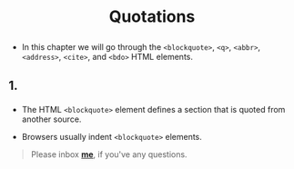<h1><p align="center">Quotations</p></h1> 

* In this chapter we will go through the `<blockquote>`, `<q>`, `<abbr>`, `<address>`, 
`<cite>`, and `<bdo>` HTML elements.

## 1. <blockquote> 

* The HTML `<blockquote>` element defines a section that is quoted from another source.

* Browsers usually indent `<blockquote>` elements.	


> Please inbox **[me](https://www.facebook.com/shoriot)**, if you've any questions.